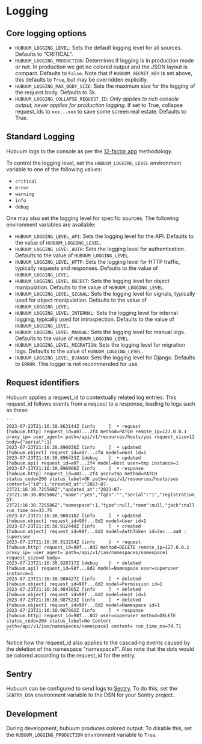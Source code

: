 # Logging

## Core logging options

- `HUBUUM_LOGGING_LEVEL`: Sets the default logging level for all sources. Defaults to "CRITICAL".
- `HUBUUM_LOGGING_PRODUCTION`: Determines if logging is in production mode or not. In production we get no colored output and the JSON layout is compact. Defaults to `False`. Note that if `HUBUUM_SECRET_KEY` is set above, this defaults to `True`, but may be overridden explicitly.
- `HUBUUM_LOGGING_MAX_BODY_SIZE`: Sets the maximum size for the logging of the request.body. Defaults to 3k.
- `HUBUUM_LOGGING_COLLAPSE_REQUEST_ID`: *Only applies to rich console output, never applies for production logging*. If set to True, collapse request_ids to `xxx...xxx` to save some screen real estate. Defaults to True.

## Standard Logging

Hubuum logs to the console as per the [12-factor app](https://12factor.net/logs) methodology.

To control the logging level, set the `HUBUUM_LOGGING_LEVEL` environment variable to one of the following values:

- `critical`
- `error`
- `warning`
- `info`
- `debug`

One may also set the logging level for specific sources. The following environment variables are available:

- `HUBUUM_LOGGING_LEVEL_API`: Sets the logging level for the API. Defaults to the value of `HUBUUM_LOGGING_LEVEL`.
- `HUBUUM_LOGGING_LEVEL_AUTH`: Sets the logging level for authentication. Defaults to the value of `HUBUUM_LOGGING_LEVEL`.
- `HUBUUM_LOGGING_LEVEL_HTTP`: Sets the logging level for HTTP traffic, typically requests and responses. Defaults to the value of `HUBUUM_LOGGING_LEVEL`.
- `HUBUUM_LOGGING_LEVEL_OBJECT`: Sets the logging level for object manipulation. Defaults to the value of `HUBUUM_LOGGING_LEVEL`.
- `HUBUUM_LOGGING_LEVEL_SIGNAL`: Sets the logging level for signals, typically used for object manipulation. Defaults to the value of `HUBUUM_LOGGING_LEVEL`.
- `HUBUUM_LOGGING_LEVEL_INTERNAL`: Sets the logging level for internal logging, typically used for introspection. Defaults to the value of `HUBUUM_LOGGING_LEVEL`.
- `HUBUUM_LOGGING_LEVEL_MANUAL`: Sets the logging level for manual logs. Defaults to the value of `HUBUUM_LOGGING_LEVEL`.
- `HUBUUM_LOGGING_LEVEL_MIGRATION`: Sets the logging level for migration logs. Defaults to the value of `HUBUUM_LOGGING_LEVEL`.
- `HUBUUM_LOGGING_LEVEL_DJANGO`: Sets the logging level for Django. Defaults to `ERROR`. This logger is not recommended for use.

## Request identifiers

Hubuum applies a request_id to contextually related log entries. This request_id follows events from a request to a response, leading to logs such as these:

    ```
    2023-07-23T21:16:30.863144Z [info     ]  • request          [hubuum.http] request_id=a07...2f4 method=PATCH remote_ip=127.0.0.1 proxy_ip= user_agent= path=/api/v1/resources/hosts/yes request_size=12 body={"serial":1}
    2023-07-23T21:16:30.896036Z [info     ]  • updated          [hubuum.object] request_id=a07...2f4 model=Host id=1
    2023-07-23T21:16:30.896433Z [debug    ]  • updated          [hubuum.api] request_id=a07...2f4 model=Host user=tmp instance=1
    2023-07-23T21:16:30.896900Z [info     ]  • response         [hubuum.http] request_id=a07...2f4 user=tmp method=PATCH status_code=200 status_label=OK path=/api/v1/resources/hosts/yes content={"id":1,"created_at":"2023-07-23T21:16:30.725568Z","updated_at":"2023-07-23T21:16:30.892566Z","name":"yes","fqdn":"","serial":"1","registration_date":"2023-07-23T21:16:30.725586Z","namespace":1,"type":null,"room":null,"jack":null,"purchase_order":null,"person":null} run_time_ms=33.75
    2023-07-23T21:16:30.908318Z [info     ]  • updated          [hubuum.object] request_id=98f...8d2 model=User id=1
    2023-07-23T21:16:30.912440Z [info     ]  • created          [hubuum.object] request_id=98f...8d2 model=AuthToken id=2ec...aa0 : superuser
    2023-07-23T21:16:30.913254Z [info     ]  • request          [hubuum.http] request_id=98f...8d2 method=DELETE remote_ip=127.0.0.1 proxy_ip= user_agent= path=/api/v1/iam/namespaces/namespace1 request_size=0 body=
    2023-07-23T21:16:30.928717Z [debug    ]  • deleted          [hubuum.api] request_id=98f...8d2 model=Namespace user=superuser instance=1
    2023-07-23T21:16:30.980427Z [info     ]  • deleted          [hubuum.object] request_id=98f...8d2 model=Permission id=1
    2023-07-23T21:16:30.984305Z [info     ]  • deleted          [hubuum.object] request_id=98f...8d2 model=Host id=1
    2023-07-23T21:16:30.987523Z [info     ]  • deleted          [hubuum.object] request_id=98f...8d2 model=Namespace id=1
    2023-07-23T21:16:30.987982Z [info     ]  • response         [hubuum.http] request_id=98f...8d2 user=superuser method=DELETE status_code=204 status_label=No Content path=/api/v1/iam/namespaces/namespace1 content= run_time_ms=74.71
    ```

Notice how the request_id also applies to the cascading events caused by the deletion of the namespace "namespace1". Also note that the dots would be colored according to the request_id for the entry.

## Sentry

Hubuum can be configured to send logs to [Sentry](https://sentry.io/). To do this, set the `SENTRY_DSN` environment variable to the DSN for your Sentry project.

## Development

During development, hubuum produces colored output. To disable this, set the `HUBUUM_LOGGING_PRODUCTION` environment variable to `True`.
